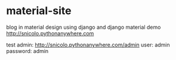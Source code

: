 # material-site
blog in material design using django and django material
demo http://snicolo.pythonanywhere.com

test admin:
http://snicolo.pythonanywhere.com/admin
user: admin 
password: admin
